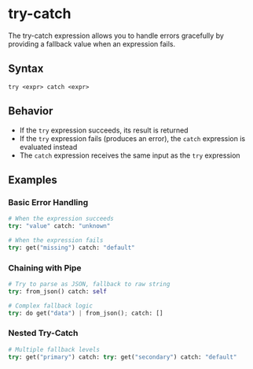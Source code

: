 # try-catch

The try-catch expression allows you to handle errors gracefully by providing a fallback value when an expression fails.

## Syntax

```
try <expr> catch <expr>
```

## Behavior

- If the `try` expression succeeds, its result is returned
- If the `try` expression fails (produces an error), the `catch` expression is evaluated instead
- The `catch` expression receives the same input as the `try` expression

## Examples

### Basic Error Handling

```python
# When the expression succeeds
try: "value" catch: "unknown"

# When the expression fails
try: get("missing") catch: "default"
```

### Chaining with Pipe

```python
# Try to parse as JSON, fallback to raw string
try: from_json() catch: self

# Complex fallback logic
try: do get("data") | from_json(); catch: []
```

### Nested Try-Catch

```python
# Multiple fallback levels
try: get("primary") catch: try: get("secondary") catch: "default"
```
